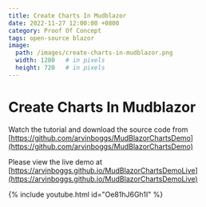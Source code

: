 ```yaml
---
title: Create Charts In Mudblazor
date: 2022-11-27 12:00:00 +0800
category: Proof Of Concept
tags: open-source blazor
image:
  path: /images/create-charts-in-mudblazor.png
  width: 1280   # in pixels
  height: 720   # in pixels
---
```


# Create Charts In Mudblazor
Watch the tutorial and download the source code from [https://github.com/arvinboggs/MudBlazorChartsDemo](https://github.com/arvinboggs/MudBlazorChartsDemo)

Please view the live demo at [https://arvinboggs.github.io/MudBlazorChartsDemoLive](https://arvinboggs.github.io/MudBlazorChartsDemoLive)

{% include youtube.html id="Oe81hJ6Gh1I" %}